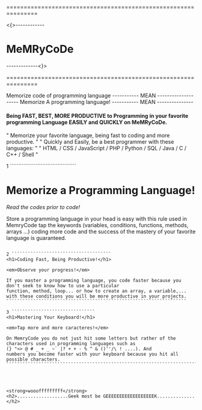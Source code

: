 ===============================================================

<{>------------<h1>MeMRyCoDe</h1>-------------<}>

===============================================================


Memorize code of programming language
----------- MEAN --------------------
Memorize A programming language!
----------- MEAN ---------------

<h4>Being FAST, BEST, MORE PRODUCTIVE to Programming in your favorite 
programming Language EASILY and QUICKLY on MeMRyCoDe.</h4>

" Memorize your favorite language, being fast to coding and more productive. "
" Quickly and Easily, be a best programmer with these languages: "
" HTML / CSS / JavaScript / PHP / Python / SQL / Java / C / C++ / Shell "

1 ```````````````````````````````````````
<h1>Memorize a Programming Language!</h1>

<em>Read the codes prior to code!</em>

Store a programming language in your head is easy with this rule used in MemryCode 
tap the keywords (variables, conditions, functions, methods, arrays ...) 
coding more code and the success of the mastery of your favorite language is guaranteed.
````````````````````````````````````````````````````````````````````````````````````````

2 `````````````````````````````````````
<h1>Coding Fast, Being Productive!</h1>

<em>Observe your progress!</em>

If you master a programming language, you code faster because you don't seek to know how to use a particular 
function, method, loop... or how to create an array, a variable,... 
with these conditions you will be more productive in your projects.
```````````````````````````````````````````````````````````````````

3 ```````````````````````````````
<h1>Mastering Your Keyboard!</h1>

<em>Tap more and more caracteres!</em>

On MemryCode you do not just hit some letters but rather of the characters used in programming languages such as
(} "<> @ # _ + _ ~` |? + + - % ^ & ()''/\ ! ....). And 
numbers you become faster with your keyboard because you hit all possible characters.
`````````````````````````````````````````````````````````````````````````````````````




<strong>wooofffffffff</strong>
<h2>...................Geek most be GEEEEEEEEEEEEEEEEEEK..............</h2>
